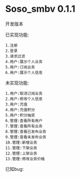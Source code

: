 # Soso_smbv 0.1.1
开发版本
    
已实现功能:
  
    1.注册    
    2.登录    
    3.请求过滤  
    4.用户:展示个人业务    
    5.用户:订阅业务       
    6.用户:展示个人信息

未实现功能:  

    1.用户:取消订阅业务  
    2.用户:修改个人信息     
    3.用户:充值     
    4.用户:充值积分       
    5.用户:积分抽奖       
    6.管理:查看所有用户 
    7.管理:查看所有业务    
    8.管理:查看已发布业务     
    9.管理:查看未发布业务       
    10.管理:新增业务      
    11.管理:下架业务       
    12.管理:上架业务      
    13.管理:修改业务价格   
        
已知bug:        
  
     
  
   



